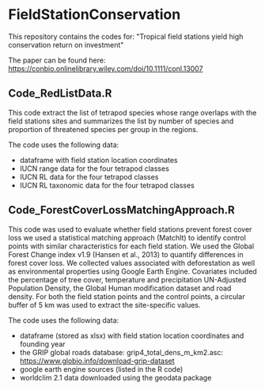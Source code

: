 # FieldStationConservation

This repository contains the codes for: "Tropical field stations yield high conservation return on investment"

The paper can be found here: https://conbio.onlinelibrary.wiley.com/doi/10.1111/conl.13007

## Code_RedListData.R
This code extract the list of tetrapod species whose range overlaps with the field stations sites and summarizes the list by number of species and proportion of threatened species per group in the regions. 

The code uses the following data:
- dataframe with field station location coordinates
- IUCN range data for the four tetrapod classes
- IUCN RL data for the four tetrapod classes
- IUCN RL taxonomic data for the four tetrapod classes

## Code_ForestCoverLossMatchingApproach.R 
This code was used to evaluate whether field stations prevent forest cover loss we used a statistical matching approach (MatchIt) to identify control points with similar characteristics for each field station. We used the Global Forest Change index v1.9 (Hansen et al., 2013) to quantify differences in forest cover loss. We collected values associated with deforestation as well as environmental properties using Google Earth Engine. Covariates included the percentage of tree cover, temperature and precipitation UN-Adjusted Population Density, the Global Human modification dataset and road density. For both the field station points and the control points, a circular buffer of 5 km was used to extract the site-specific values.

The code uses the following data:
- dataframe (stored as xlsx) with field station location coordinates and founding year
- the GRIP global roads database: grip4_total_dens_m_km2.asc: https://www.globio.info/download-grip-dataset
- google earth engine sources (listed in the R code)
- worldclim 2.1 data downloaded using the geodata package
